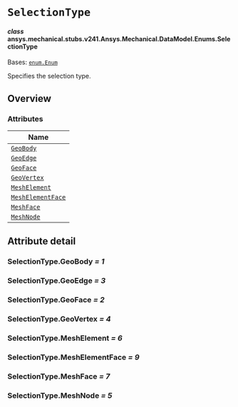 # `SelectionType`

<a id="ansys.mechanical.stubs.v241.Ansys.Mechanical.DataModel.Enums.SelectionType"></a>

#### *class* ansys.mechanical.stubs.v241.Ansys.Mechanical.DataModel.Enums.SelectionType

Bases: [`enum.Enum`](https://docs.python.org/3/library/enum.html#enum.Enum)

Specifies the selection type.

<!-- !! processed by numpydoc !! -->

<a id="overview"></a>

## Overview

### Attributes

| Name |
| ----------------------------------------------------- |
| [`GeoBody`](#SelectionType.GeoBody) |
| [`GeoEdge`](#SelectionType.GeoEdge) |
| [`GeoFace`](#SelectionType.GeoFace) |
| [`GeoVertex`](#SelectionType.GeoVertex) |
| [`MeshElement`](#SelectionType.MeshElement) |
| [`MeshElementFace`](#SelectionType.MeshElementFace) |
| [`MeshFace`](#SelectionType.MeshFace) |
| [`MeshNode`](#SelectionType.MeshNode) |

<a id="attribute-detail"></a>

## Attribute detail

<a id="SelectionType.GeoBody"></a>

### SelectionType.GeoBody *= 1*

<a id="SelectionType.GeoEdge"></a>

### SelectionType.GeoEdge *= 3*

<a id="SelectionType.GeoFace"></a>

### SelectionType.GeoFace *= 2*

<a id="SelectionType.GeoVertex"></a>

### SelectionType.GeoVertex *= 4*

<a id="SelectionType.MeshElement"></a>

### SelectionType.MeshElement *= 6*

<a id="SelectionType.MeshElementFace"></a>

### SelectionType.MeshElementFace *= 9*

<a id="SelectionType.MeshFace"></a>

### SelectionType.MeshFace *= 7*

<a id="SelectionType.MeshNode"></a>

### SelectionType.MeshNode *= 5*


